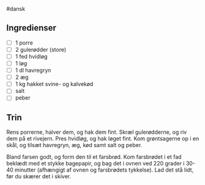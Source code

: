 #dansk

## Ingredienser
- [ ] 1 porre
- [ ] 2 gulerødder (store)
- [ ] 1 fed hvidløg
- [ ] 1 løg
- [ ] 1 dl havregryn
- [ ] 2 æg
- [ ] 1 kg hakket svine- og kalvekød
- [ ] salt
- [ ] peber

## Trin
Rens porrerne, halver dem, og hak dem fint. Skræl gulerødderne, og riv dem på et rivejern. Pres hvidløg, og hak løget fint. Kom grøntsagerne op i en skål, og tilsæt havregryn, æg, kød samt salt og peber.

Bland farsen godt, og form den til et farsbrød. Kom farsbrødet i et fad beklædt med et stykke bagepapir, og bag det i ovnen ved 220 grader i 30-40 minutter (afhængigt af ovnen og farsbrødets tykkelse). Lad det stå lidt, før du skærer det i skiver.